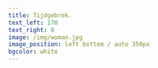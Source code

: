 ```yaml
---
title: Tijdgebrek.
text_left: 170
text_right: 0
image: /img/woman.jpg
image_position: left bottom / auto 350px
bgcolor: white
---
```


